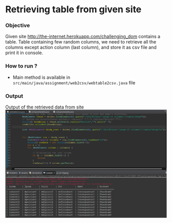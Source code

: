 # Retrieving table from given site

### Objective
Given site http://the-internet.herokuapp.com/challenging_dom contains a table.
Table containing few random columns, we need to retrieve all the columns except action column (last column), and store it as csv file and print it in console.

### How to run ?

- Main method is available in `src/main/java/assignment/web2csv/webtable2csv.java` file

### Output

Output of the retrieved data from site
![Perrty table](imgs/web2csv.png)